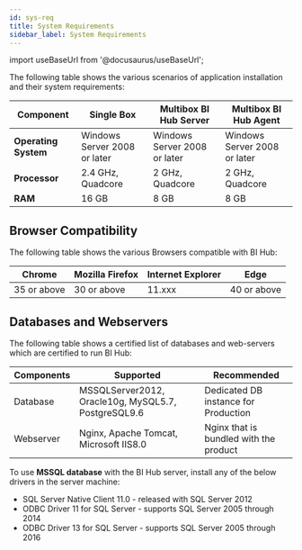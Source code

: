 ```yaml
---
id: sys-req
title: System Requirements
sidebar_label: System Requirements
---
```


import useBaseUrl from '@docusaurus/useBaseUrl';

The following table shows the various scenarios of application installation and their system requirements: 

| Component            | Single Box                   | Multibox BI Hub Server       | Multibox BI Hub Agent        |
|----------------------|------------------------------|------------------------------|------------------------------|
| **Operating System** | Windows Server 2008 or later | Windows Server 2008 or later | Windows Server 2008 or later |
| **Processor**        | 2.4 GHz, Quadcore            | 2 GHz, Quadcore              | 2 GHz, Quadcore              |
| **RAM**              | 16 GB                        | 8 GB                         | 8 GB                         |

## Browser Compatibility

The following table shows the various Browsers compatible with BI Hub:

| Chrome      | Mozilla Firefox | Internet Explorer | Edge        |
|-------------|-----------------|-------------------|-------------|
| 35 or above | 30 or above     | 11.xxx            | 40 or above |

## Databases and Webservers

The following table shows a certified list of databases and web-servers which are certified to run BI Hub:

| Components | Supported                                           | Recommended                            |
|------------|-----------------------------------------------------|----------------------------------------|
| Database   | MSSQLServer2012, Oracle10g, MySQL5.7, PostgreSQL9.6 | Dedicated DB instance for Production   |
| Webserver  | Nginx, Apache Tomcat, Microsoft IIS8.0              | Nginx that is bundled with the product |

To use **MSSQL database** with the BI Hub server, install any of the below drivers in the server machine:

* SQL Server Native Client 11.0 - released with SQL Server 2012
* ODBC Driver 11 for SQL Server - supports SQL Server 2005 through 2014
* ODBC Driver 13 for SQL Server - supports SQL Server 2005 through 2016
